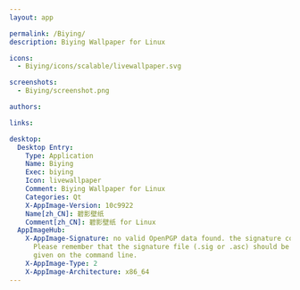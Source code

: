 ```yaml
---
layout: app

permalink: /Biying/
description: Biying Wallpaper for Linux

icons:
  - Biying/icons/scalable/livewallpaper.svg

screenshots:
  - Biying/screenshot.png

authors:

links:

desktop:
  Desktop Entry:
    Type: Application
    Name: Biying
    Exec: biying
    Icon: livewallpaper
    Comment: Biying Wallpaper for Linux
    Categories: Qt
    X-AppImage-Version: 10c9922
    Name[zh_CN]: 碧影壁纸
    Comment[zh_CN]: 碧影壁纸 for Linux
  AppImageHub:
    X-AppImage-Signature: no valid OpenPGP data found. the signature could not be verified.
      Please remember that the signature file (.sig or .asc) should be the first file
      given on the command line.
    X-AppImage-Type: 2
    X-AppImage-Architecture: x86_64
---
```

